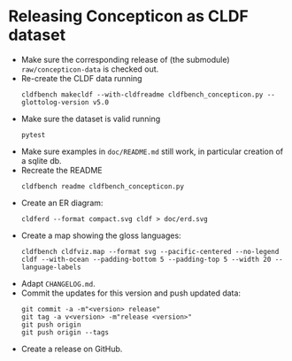 # Releasing Concepticon as CLDF dataset

- Make sure the corresponding release of (the submodule) `raw/concepticon-data` is checked out.
- Re-create the CLDF data running
  ```shell
  cldfbench makecldf --with-cldfreadme cldfbench_concepticon.py --glottolog-version v5.0
  ```
- Make sure the dataset is valid running
  ```shell
  pytest
  ```
- Make sure examples in `doc/README.md` still work, in particular creation of a sqlite db.
- Recreate the README
  ```shell
  cldfbench readme cldfbench_concepticon.py 
  ```
- Create an ER diagram:
  ```shell
  cldferd --format compact.svg cldf > doc/erd.svg
  ```
- Create a map showing the gloss languages:
  ```shell
  cldfbench cldfviz.map --format svg --pacific-centered --no-legend cldf --with-ocean --padding-bottom 5 --padding-top 5 --width 20 --language-labels
  ```
- Adapt `CHANGELOG.md`.
- Commit the updates for this version and push updated data:
  ```shell
  git commit -a -m"<version> release"
  git tag -a v<version> -m"release <version>"
  git push origin
  git push origin --tags
  ```
- Create a release on GitHub.